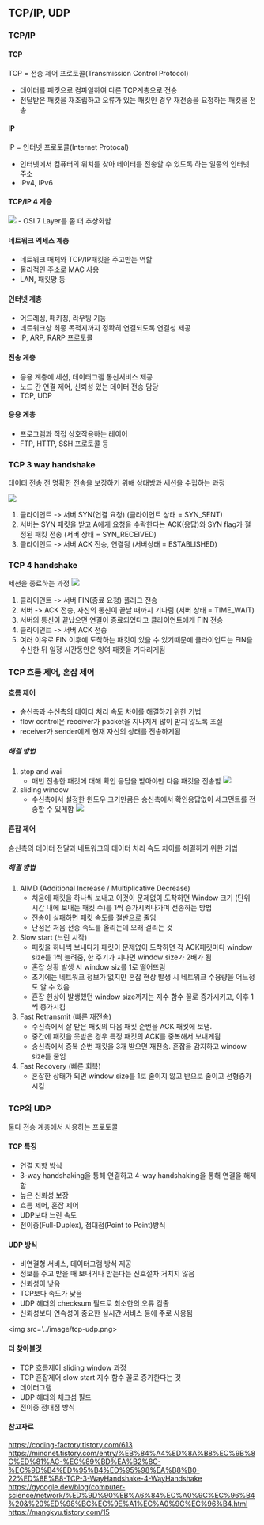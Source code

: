 ## TCP/IP, UDP

### TCP/IP

#### TCP

TCP = 전송 제어 프로토콜(Transmission Control Protocol)

- 데이터를 패킷으로 컴파일하여 다른 TCP계층으로 전송
- 전달받은 패킷을 재조립하고 오류가 있는 패킷인 경우 재전송을 요청하는 패킷을 전송

#### IP

IP = 인터넷 프로토콜(Internet Protocal)

- 인터넷에서 컴퓨터의 위치를 찾아 데이터를 전송할 수 있도록 하는 일종의 인터넷 주소
- IPv4, IPv6

#### TCP/IP 4 계층

<img src='../image/layer.jpeg'>
- OSI 7 Layer를 좀 더 추상화함

#### 네트워크 엑세스 계층

- 네트워크 매체와 TCP/IP패킷을 주고받는 역할
- 물리적인 주소로 MAC 사용
- LAN, 패킷망 등

#### 인터넷 계층

- 어드레싱, 패키징, 라우팅 기능
- 네트워크상 최종 목적지까지 정확히 연결되도록 연결성 제공
- IP, ARP, RARP 프로토콜

#### 전송 계층

- 응용 계층에 세션, 데이터그램 통신서비스 제공
- 노드 간 연결 제어, 신뢰성 있는 데이터 전송 담당
- TCP, UDP

#### 응용 계층

- 프로그램과 직접 상호작용하는 레이어
- FTP, HTTP, SSH 프로토콜 등

### TCP 3 way handshake

데이터 전송 전 명확한 전송을 보장하기 위해 상대방과 세션을 수립하는 과정

<img src='../image/3-way-handshake.png'>

1. 클라이언트 -> 서버 SYN(연결 요청) (클라이언트 상태 = SYN_SENT)
2. 서버는 SYN 패킷을 받고 A에게 요청을 수락한다는 ACK(응답)와 SYN flag가 절정된 패킷 전송 (서버 상태 = SYN_RECEIVED)
3. 클라이언트 -> 서버 ACK 전송, 연결됨 (서버상태 = ESTABLISHED)

### TCP 4 handshake

세션을 종료하는 과정
<img src='../image/4-way-handshaking.png'>

1. 클라이언트 -> 서버 FIN(종료 요청) 플래그 전송
2. 서버 -> ACK 전송, 자신의 통신이 끝날 때까지 기다림 (서버 상태 = TIME_WAIT)
3. 서버의 통신이 끝났으면 연결이 종료되었다고 클라이언트에게 FIN 전송
4. 클라이언트 -> 서버 ACK 전송
5. 여러 이유로 FIN 이후에 도착하는 패킷이 있을 수 있기때문에 클라이언트는 FIN을 수신한 뒤 일정 시간동안은 잉여 패킷을 기다리게됨

### TCP 흐름 제어, 혼잡 제어

#### 흐름 제어

- 송신측과 수신측의 데이터 처리 속도 차이를 해결하기 위한 기법
- flow control은 receiver가 packet을 지나치게 많이 받지 않도록 조절
- receiver가 sender에게 현재 자신의 상태를 전송하게됨

##### 해결 방법

1. stop and wai
   - 매번 전송한 패킷에 대해 확인 응답을 받아야만 다음 패킷을 전송함
     <img src='../image/stop-and-wait.png'>
2. sliding window
   - 수신측에서 설정한 윈도우 크기만큼은 송신측에서 확인응답없이 세그먼트를 전송할 수 있게함
     <img src='../image/sliding-window.png'>

#### 혼잡 제어

송신측의 데이터 전달과 네트워크의 데이터 처리 속도 차이를 해결하기 위한 기법

##### 해결 방법

1. AIMD (Additional Increase / Multiplicative Decrease)
   - 처음에 패킷을 하나씩 보내고 이것이 문제없이 도착하면 Window 크기 (단위 시간 내에 보내는 패킷 수)를 1씩 증가시켜나가며 전송하는 방법
   - 전송이 실패하면 패킷 속도를 절반으로 줄임
   - 단점은 처음 전송 속도룰 올리는데 오래 걸리는 것
2. Slow start (느린 시작)
   - 패킷을 하나씩 보내다가 패킷이 문제없이 도착하면 각 ACK패킷마다 window size를 1씩 늘려줌, 한 주기가 지나면 window size가 2배가 됨
   - 혼잡 상황 발생 시 window siz를 1로 떨어뜨림
   - 초기에는 네트워크 정보가 없지만 혼잡 현상 발생 시 네트워크 수용량을 어느정도 알 수 있음
   - 혼잡 현상이 발생했던 window size까지는 지수 함수 꼴로 증가시키고, 이후 1씩 증가시킴
3. Fast Retransmit (빠른 재전송)
   - 수신측에서 잘 받은 패킷의 다음 패킷 순번을 ACK 패킷에 보냄.
   - 중간에 패킷을 못받은 경우 특정 패킷의 ACK를 중복해서 보내게됨
   - 송신측에서 중복 순번 패킷을 3개 받으면 재전송. 혼잡을 감지하고 window size를 줄임
4. Fast Recovery (빠른 회복)
   - 혼잡한 상태가 되면 window size를 1로 줄이지 않고 반으로 줄이고 선형증가 시킴

### TCP와 UDP

둘다 전송 계층에서 사용하는 프로토콜

#### TCP 특징

- 연결 지향 방식
- 3-way handshaking을 통해 연결하고 4-way handshaking을 통해 연결을 해제함
- 높은 신뢰성 보장
- 흐름 제어, 혼잡 제어
- UDP보다 느린 속도
- 전이중(Full-Duplex), 점대점(Point to Point)방식

#### UDP 방식

- 비연결형 서비스, 데이터그램 방식 제공
- 정보를 주고 받을 때 보내거나 받는다는 신호절차 거치지 않음
- 신뢰성이 낮음
- TCP보다 속도가 낮음
- UDP 헤더의 checksum 필드로 최소한의 오류 검출
- 신뢰성보다 연속성이 중요한 실시간 서비스 등에 주로 사용됨

<img src='../image/tcp-udp.png>

#### 더 찾아볼것

- TCP 흐름제어 sliding window 과정
- TCP 혼잡제어 slow start 지수 함수 꼴로 증가한다는 것
- 데이터그램
- UDP 헤더의 체크섬 필드
- 전이중 점대점 방식

#### 참고자료

https://coding-factory.tistory.com/613
https://mindnet.tistory.com/entry/%EB%84%A4%ED%8A%B8%EC%9B%8C%ED%81%AC-%EC%89%BD%EA%B2%8C-%EC%9D%B4%ED%95%B4%ED%95%98%EA%B8%B0-22%ED%8E%B8-TCP-3-WayHandshake-4-WayHandshake
https://gyoogle.dev/blog/computer-science/network/%ED%9D%90%EB%A6%84%EC%A0%9C%EC%96%B4%20&%20%ED%98%BC%EC%9E%A1%EC%A0%9C%EC%96%B4.html
https://mangkyu.tistory.com/15
